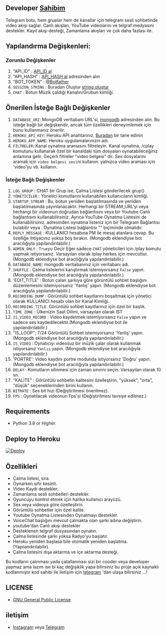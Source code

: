 ## Developer [Sahibim](https://t.me/SakirBey1)
Telegram botu, hem gruplar hem de kanallar için telegram sesli sohbetinde video akışı sağlar. Canlı akışları, YouTube videolarını ve telgraf medyasını destekler. Kayıt akışı desteği, Zamanlama akışları ve çok daha fazlası ile.

## Yapılandırma Değişkenleri:
### Zorunlu Değişkenler
1. "API_ID" : [API_ID al](https://t.me/OtoMyTelegramBot)
2. "API_HASH" : [API_HASH al](https://t.me/OtoMyTelegramBot) adresinden alın
3. "BOT_TOKEN" : [@Botfather](https://telegram.dog/BotFather)
4. `SESSION_STRING` : Buradan Oluştur [string oluştur](https://t.me/stringsessionbuzz_bot)
5. `CHAT` : Botun Müzik çaldığı Kanalın/Grubun kimliği.

## Önerilen İsteğe Bağlı Değişkenler

1. `DATABASE_URI`: MongoDB veritabanı URL'si, [mongodb](https://cloud.mongodb.com) adresinden alın. Bu isteğe bağlı bir değişkendir, ancak tüm özellikleri deneyimlemek için bunu kullanmanız önerilir.
2. `HEROKU_API_KEY`: Heroku API anahtarınız. [Buradan](https://dashboard.heroku.com/account/applications/authorizations/new) bir tane edinin
3. `HEROKU_APP_NAME`: Heroku uygulamalarınızın adı.
4. `FİLTRELER`: Kanal oynatma aramasını filtreleyin. Kanal oynatma, /cplay komutunu kullanarak özel bir kanaldaki tüm dosyaları oynatabileceğiniz anlamına gelir. Geçerli filtreler "video belgesi" dir. Ses dosyalarını aramak için `video belgesi sesi`ni kullanın. yalnızca video araması için 'video'yu vb. kullanın.

### İsteğe Bağlı Değişkenler
1. `LOG_GROUP` : CHAT bir Grup ise, Çalma Listesi gönderilecek grup()
2. `YÖNETİCİLER` : Yönetici komutlarını kullanabilen kullanıcıların kimliği.
3. `STARTUP_STREAM` : Bu, botun yeniden başlatılmasında ve yeniden başlatılmasında yayınlanacaktır. Herhangi bir STREAM_URL'yi veya herhangi bir videonun doğrudan bağlantısını veya bir Youtube Canlı bağlantısını kullanabilirsiniz. Ayrıca YouTube Oynatma Listesini de kullanabilirsiniz. adresinden oynatma listeniz için bir Telegram Bağlantısı bulabilir veya . Oynatma Listesi bağlantısı "" biçiminde olmalıdır.
4. `REPLY_MESSAGE` : KULLANICI hesabına PM ile mesaj atanlara cevap. Bu özelliğe ihtiyacınız yoksa boş bırakın. (Mongodb eklendiyse bot aracılığıyla yapılandırılabilir.)
5. `ADMIN_ONLY` : `True`yu Geçir Eğer sadece `CHAT` yöneticileri için /play komutu yapmak istiyorsanız. Varsayılan olarak /play herkes için mevcuttur.(Mongodb eklendiyse bot aracılığıyla yapılandırılabilir.)
6. `DATABASE_NAME`: mongodb veritabanınız için veritabanı adı.
7. `SHUFFLE` : Çalma listelerini karıştırmak istemiyorsanız `False` yapın. (Mongodb eklendiyse bot aracılığıyla yapılandırılabilir.)
8. 'EDIT_TITLE' : Botun çalan şarkıya göre görüntülü sohbet başlığını düzenlemesini istemiyorsanız 'Yanlış' yapın. (Mongodb eklendiyse bot aracılığıyla yapılandırılabilir.)
9. `RECORDING_DUMP` : Görüntülü sohbet kayıtlarını boşaltmak için yönetici olarak KULLANICI hesabı olan bir Kanal Kimliği.
10. `RECORDING_TITLE`: Görüntülü sohbet kayıtlarınız için özel bir başlık.
11. `TIME_ZONE` : Ülkenizin Saat Dilimi, varsayılan olarak IST
12. `IS_VIDEO_RECORD` : Video kaydetmek istemiyorsanız `False` yapın ve sadece ses kaydedilecektir.(Mongodb eklendiyse bot ile yapılandırılabilir.)
13. "IS_LOOP"; 7/24 Görüntülü Sohbet istemiyorsanız 'Yanlış' yapın. (Mongodb eklendiyse bot aracılığıyla yapılandırılabilir.)
14. `IS_VIDEO` : Oynatıcıyı videosuz bir müzik çalar olarak kullanmak istiyorsanız `Yanlış` yapın. (Mongodb eklendiyse bot aracılığıyla yapılandırılabilir.)
15. 'PORTRE': Video kaydını portre modunda istiyorsanız 'Doğru' yapın. (Mongodb eklendiyse bot aracılığıyla yapılandırılabilir.)
16. `DELAY` : Komutların silinmesi için zaman sınırını seçin. Varsayılan olarak 10 sn.
18. "KALİTE" : Görüntülü sohbetin kalitesini özelleştirin, "yüksek", "orta", "düşük" seçeneklerinden birini kullanın.
19. `BITRATE` : Ses bit hızı (Değiştirilmesi önerilmez).
20. `FPS` : Oynatılacak videonun Fps'si (Değiştirilmesi tavsiye edilmez.)



## Requirements
- Python 3.8 or Higher.



## Deploy to Heroku

[![Deploy](https://www.herokucdn.com/deploy/button.svg)](https://heroku.com/deploy?template=https://github.com/SakirBey1/GrupMuzikBotu)


 


## Özellikleri

- Çalma listesi, sıra.
- Oynarken sıfır kesinti.
- Video Kaydı destekler.
- Zamanlama sesli sohbetleri destekler.
- Oyuncuyu kontrol etmek için harika kullanıcı arayüzü.
- Ses veya videoya göre özelleştirin.
- Görüntülü sohbetler için özel kalite.
- Youtube Oynatma Listesinden Oynatmayı destekler.
- VoiceChat başlığını mevcut çalmakta olan şarkı adına değiştirin.
- youtube'dan Canlı akışı destekler
- Desteklenen telgraf dosyasından oynatın.
- Çalma listesinde şarkı yoksa Radyo'yu başlatır.
- Heroku yeniden başlasa bile otomatik yeniden başlatma. (Yapılandırılabilir)
- Çalma listesini dışa aktarma ve içe aktarma desteği.

Bu kodların çalınması yada çatallanması sizi bir cooder veya developer yapmaz ama lazım ise bi kaç değişiklik yapa bilirsiniz bu proje açık kaynaklı kodlanmıştır kod sahibi ile iletişim için [telegram](https://t.me/SakirBey1) 'dan ulaşa bilirsiniz ...!

## LICENSE

- [GNU General Public License](./LICENSE)


## iletişim

- [İnstagram](https://www.instagram.com/sakir_hack81.21/) veya [Telegram](https://t.me/Sakirbey1)


